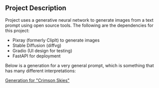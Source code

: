 ## Project Description
Project uses a generative neural network to generate images from a text prompt using open source tools.
The following are the dependencies for this project:
- Pixray (formerly ClipIt) to generate images
- Stable Diffusion (diffvg)
- Gradio (UI design for testing)
- FastAPI for deployment

Below is a generation for a very general prompt, which is something that has many different interpretations:

[Generation for "Crimson Skies"](/images/Crimson_Skies.png)
